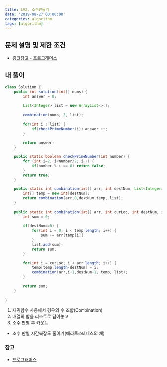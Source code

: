 ```yaml
---
title: LV2. 소수만들기
date: '2019-08-27 00:00:00'
categories: algorithm
tags: [algorithm]
---
```


## 문제 설명 및 제한 조건

* <a href="https://programmers.co.kr/learn/courses/30/lessons/12977" target="_blank">링크참고 - 프로그래머스</a>

## 내 풀이

```java
class Solution {
    public int solution(int[] nums) {
        int answer = 0;
        
        List<Integer> list = new ArrayList<>();
        
        combination(nums, 3, list);
        
        for(int i : list) {
        	if(checkPrimeNumber(i)) answer ++;
        }
        
        return answer;
    }

	public static boolean checkPrimeNumber(int number) {
		for (int i=2; i<number/2; i++) {
			if(number % i == 0) return false;
		}
		return true;
	}

	public static int combination(int[] arr, int destNum, List<Integer> list) {
		int[] temp = new int[destNum];
		return combination(arr,0,destNum,temp, list);
	}
    
    public static int combination(int[] arr, int curLoc, int destNum, int[] temp, List<Integer> list) {
    	int sum = 0;
    	
		if(destNum==0) {
			for(int i = 0; i < temp.length; i++) {
				sum += arr[temp[i]];
			}
			list.add(sum);
			return sum;
		}

		for(int i = curLoc; i < arr.length; i++) {
			temp[temp.length-destNum] = i;
			combination(arr,i+1,destNum-1, temp, list);
		}
		
		return sum;
	}
    
}
```

1. 재귀함수 사용해서 경우의 수 조합(Combination)
2. 배열의 합을 리스트로 담아놓고
3. 소수 판별 후 카운트

* 소수 판별 시간복잡도 줄이기(에라토스테네스의 체)

### 참고

* <a href="https://programmers.co.kr/learn/courses/30/lessons/12977" target="_blank">프로그래머스</a>
